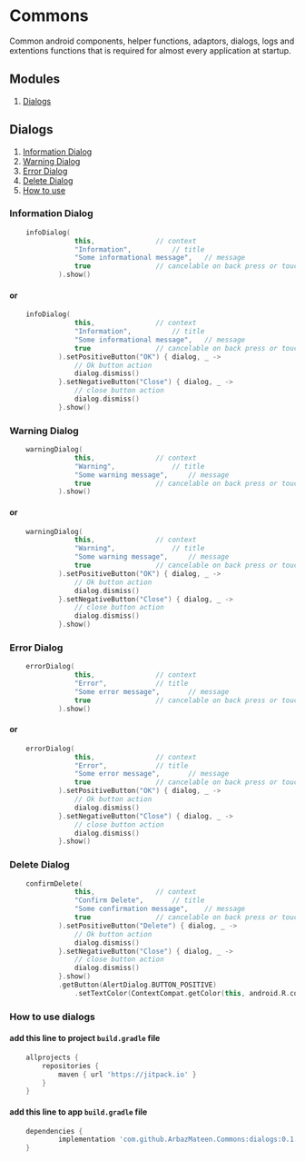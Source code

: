 # Commons
Common android components, helper functions, adaptors, dialogs, logs and extentions functions that is required for almost every application at startup.

## Modules
1. [Dialogs](#Dialogs)

## Dialogs
1. [Information Dialog](#Information-Dialog)
2. [Warning Dialog](#Warning-Dialog)
3. [Error Dialog](#Error-Dialog)
4. [Delete Dialog](#Delete-Dialog)
5. [How to use](#How-to-use-dialogs)

### Information Dialog
```kotlin
	infoDialog(
                this,   			// context
                "Information",  		// title
                "Some informational message",   // message
                true    			// cancelable on back press or touch anywhere on the screen
            ).show()
```
#### or
```kotlin
	infoDialog(
                this,   			// context
                "Information",  		// title
                "Some informational message",   // message
                true    			// cancelable on back press or touch anywhere on the screen
            ).setPositiveButton("OK") { dialog, _ ->
                // Ok button action
                dialog.dismiss()
            }.setNegativeButton("Close") { dialog, _ ->
                // close button action
                dialog.dismiss()
            }.show()
```

### Warning Dialog
```kotlin
	warningDialog(
                this,   			// context
                "Warning",  			// title
                "Some warning message",   	// message
                true    			// cancelable on back press or touch anywhere on the screen
            ).show()
```
#### or
```kotlin
	warningDialog(
                this,   			// context
                "Warning",  			// title
                "Some warning message",   	// message
                true    			// cancelable on back press or touch anywhere on the screen
            ).setPositiveButton("OK") { dialog, _ ->
                // Ok button action
                dialog.dismiss()
            }.setNegativeButton("Close") { dialog, _ ->
                // close button action
                dialog.dismiss()
            }.show()
```

### Error Dialog
```kotlin
	errorDialog(
                this,   			// context
                "Error",  			// title
                "Some error message",   	// message
                true    			// cancelable on back press or touch anywhere on the screen
            ).show()
```
#### or
```kotlin
	errorDialog(
                this,   			// context
                "Error",  			// title
                "Some error message",   	// message
                true    			// cancelable on back press or touch anywhere on the screen
            ).setPositiveButton("OK") { dialog, _ ->
                // Ok button action
                dialog.dismiss()
            }.setNegativeButton("Close") { dialog, _ ->
                // close button action
                dialog.dismiss()
            }.show()
```

### Delete Dialog
```kotlin
	confirmDelete(
                this,   			// context
                "Confirm Delete",  		// title
                "Some confirmation message",   	// message
                true    			// cancelable on back press or touch anywhere on the screen
            ).setPositiveButton("Delete") { dialog, _ ->
                // Ok button action
                dialog.dismiss()
            }.setNegativeButton("Close") { dialog, _ ->
                // close button action
                dialog.dismiss()
            }.show()
            .getButton(AlertDialog.BUTTON_POSITIVE)
                .setTextColor(ContextCompat.getColor(this, android.R.color.holo_red_light))
```

### How to use dialogs
#### add this line to project `build.gradle` file
```gradle
	allprojects {
		repositories {
			maven { url 'https://jitpack.io' }
		}
	}
```
#### add this line to app `build.gradle` file
```gradle
	dependencies {
	        implementation 'com.github.ArbazMateen.Commons:dialogs:0.1.1'
	}
```
